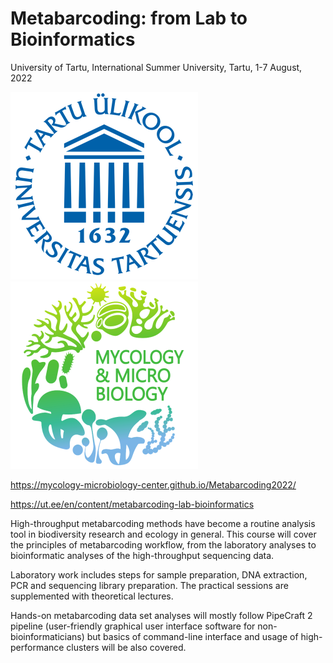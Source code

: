 # Metabarcoding: from Lab to Bioinformatics 
University of Tartu, International Summer University, Tartu, 1-7 August, 2022

<img src="docs/img/UT_logo.png" width="300" title="University of Tartu"/>
<img src="docs/img/MMC_logo.png" width="300" title="Mycology and Microbiology Center"/>


https://mycology-microbiology-center.github.io/Metabarcoding2022/

https://ut.ee/en/content/metabarcoding-lab-bioinformatics

High-throughput metabarcoding methods have become a routine analysis tool in biodiversity research and ecology in general. This course will cover the principles of metabarcoding workflow, from the laboratory analyses to bioinformatic analyses of the high-throughput sequencing data.

Laboratory work includes steps for sample preparation, DNA extraction, PCR and sequencing library preparation. The practical sessions are supplemented with theoretical lectures.

Hands-on metabarcoding data set analyses will mostly follow PipeCraft 2 pipeline (user-friendly graphical user interface software for non-bioinformaticians) but basics of command-line interface and usage of high-performance clusters will be also covered.
